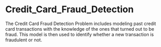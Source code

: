 # Credit_Card_Fraud_Detection
The Credit Card Fraud Detection Problem includes modeling past credit card transactions with the knowledge of the ones that turned out to be fraud. This model is then used to identify whether a new transaction is fraudulent or not.
